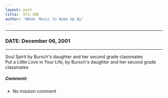 ```yaml
---
layout: post
title:  STS-108
author: "NASA: Music to Wake Up By"
---
```


----
### DATE: December 06, 2001
----
Soul Spirit by Bursch's daughter and her second grade classmates<br />Put a Little Love in Your Life, by Bursch's daughter and her second grade classmates

##### Comment:
* No mission comment
